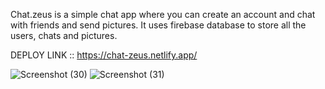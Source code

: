 
Chat.zeus is a simple chat app where you can create an account and chat with friends and send pictures. It uses firebase database to store all the users, chats and pictures.

DEPLOY LINK :: https://chat-zeus.netlify.app/

![Screenshot (30)](https://github.com/anishsinhaa/Chat.zeus/assets/119957644/cf19dd78-276d-4a77-9aef-a1d225033ae6)
![Screenshot (31)](https://github.com/anishsinhaa/Chat.zeus/assets/119957644/fece01bd-f93e-44f0-8b76-2130396125d1)

